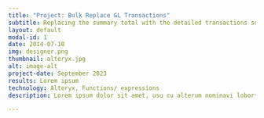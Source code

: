```yaml
---
title: "Project: Bulk Replace GL Transactions"
subtitle: Replacing the summary total with the detailed transactions so they could be matched by the reconcilers. 
layout: default
modal-id: 1
date: 2014-07-18
img: designer.png
thumbnail: alteryx.jpg
alt: image-alt
project-date: September 2023
results: Lorem ipsum
technology: Alteryx, Functions/ expressions
description: Lorem ipsum dolor sit amet, usu cu alterum nominavi lobortis. At duo novum diceret. Tantas apeirian vix et, usu sanctus postulant inciderint ut, populo diceret necessitatibus in vim. Cu eum dicam feugiat noluisse.

---
```

